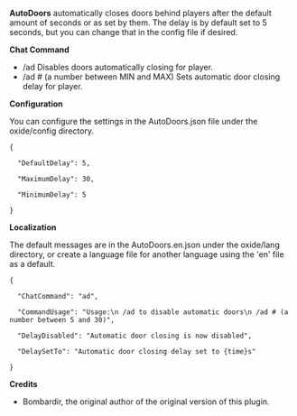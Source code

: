 **AutoDoors**  automatically closes doors behind players after the default amount of seconds or as set by them. The delay is by default set to 5 seconds, but you can change that in the config file if desired.

**Chat Command** 


* /ad
Disables doors automatically closing for player.
* /ad # (a number between MIN and MAX)
Sets automatic door closing delay for player.

**Configuration** 

You can configure the settings in the AutoDoors.json file under the oxide/config directory.

````
{

  "DefaultDelay": 5,

  "MaximumDelay": 30,

  "MinimumDelay": 5

}
````

**Localization** 

The default messages are in the AutoDoors.en.json under the oxide/lang directory, or create a language file for another language using the 'en' file as a default.

````
{

  "ChatCommand": "ad",

  "CommandUsage": "Usage:\n /ad to disable automatic doors\n /ad # (a number between 5 and 30)",

  "DelayDisabled": "Automatic door closing is now disabled",

  "DelaySetTo": "Automatic door closing delay set to {time}s"

}
````

**Credits** 


* Bombardir, the original author of the original version of this plugin.